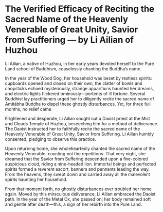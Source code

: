 # The Verified Efficacy of Reciting the Sacred Name of the Heavenly Venerable of Great Unity, Savior from Suffering — by Li Ailian of Huzhou

Li Ailian, a native of Huzhou, in her early years devoted herself to the Pure Land school of Buddhism, ceaselessly chanting the Buddha’s name.

In the year of the Wood Dog, her household was beset by restless spirits: cupboards opened and closed on their own, the clatter of bowls and chopsticks echoed mysteriously, strange apparitions haunted her dreams, and electric lights flickered ominously—portents of ill fortune. Several Buddhist lay practitioners urged her to diligently recite the sacred name of Amitābha Buddha to dispel these ghostly disturbances. Yet, for three full months, no relief came.

Frightened and desperate, Li Ailian sought out a Daoist priest at the Mist and Clouds Temple of Huzhou, beseeching him for a method of deliverance. The Daoist instructed her to faithfully recite the sacred name of the Heavenly Venerable of Great Unity, Savior from Suffering. Li Ailian humbly consented, pledging to observe this practice.

Upon returning home, she wholeheartedly chanted the sacred name of the Heavenly Venerable, counting not the repetitions. That very night, she dreamed that the Savior from Suffering descended upon a five-colored auspicious cloud, riding a nine-headed lion. Immortal beings and perfected spirits formed a reverent escort, banners and pennants leading the way. From the heavens, they swept down and carried away all the malevolent spirits haunting her household.

From that moment forth, no ghostly disturbances ever troubled her home again. Moved by this miraculous deliverance, Li Ailian embraced the Daoist path. In the year of the Metal Ox, she passed on; her body remained soft and gentle after death—this, a sign of her rebirth into the Pure Land.